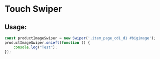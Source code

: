 # Touch Swiper

## Usage:
```javascript
const productImageSwiper = new Swiper('.item_page_cd1_d1 #bigimage');
productImageSwiper.onLeft(function () {
    console.log("Test");
});
```
